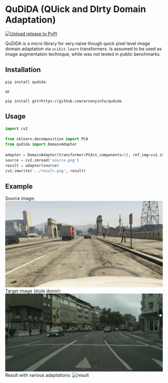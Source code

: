 # QuDiDA (QUick and DIrty Domain Adaptation)

[![Upload release to PyPI](https://github.com/arsenyinfo/qudida/actions/workflows/upload_to_pypi.yml/badge.svg)](https://github.com/arsenyinfo/qudida/actions/workflows/upload_to_pypi.yml)

QuDiDA is a micro library for very naive though quick pixel level image domain adaptation via `scikit-learn` transformers.
Is assumed to be used as image augmentation technique, while was not tested in public benchmarks.

## Installation

```console
pip install qudida
```

or

```console
pip install git+https://github.com/arsenyinfo/qudida
```

## Usage

```python
import cv2

from sklearn.decomposition import PCA
from qudida import DomainAdapter

adapter = DomainAdapter(transformer=PCA(n_components=1), ref_img=cv2.imread('target.png'))
source = cv2.imread('source.png')
result = adapter(source)
cv2.imwrite('../result.png', result)
```

## Example

Source image:
![source](assets/source.png)
Target image (style donor):
![target](assets/target.png)
Result with various adaptations:
![result](assets/result.gif)
